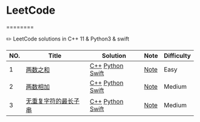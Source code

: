 # LeetCode
========

✏️ LeetCode solutions in C++ 11 &amp; Python3 &amp; swift 

|NO.|Title|Solution|Note|Difficulty
|---|-----|--------|----|----------
|1|[两数之和](https://leetcode.com/problems/two-sum)|[C++](001.%20两数之和/run.cpp) [Python](001.%20两数之和/run.py) [Swift](001.%20两数之和/run.swift)|[Note](001.%20两数之和/README.md)|Easy|
|2|[两数相加](https://leetcode.com/problems/add-two-numbers)|[C++](002.%20两数相加/run.cpp) [Python](002.%20两数相加/run.py) [Swift](002.%20两数相加/run.swift)|[Note](002.%20两数相加/README.md)|Medium|
|3|[无重复字符的最长子串](https://leetcode-cn.com/problems/longest-substring-without-repeating-characters/)|[C++](003.%20无重复字符的最长子串/run.cpp) [Python](003.%20无重复字符的最长子串/run.py) [Swift](003.%20无重复字符的最长子串/run.swift)|[Note](003.%20无重复字符的最长子串/README.md)|Medium|
